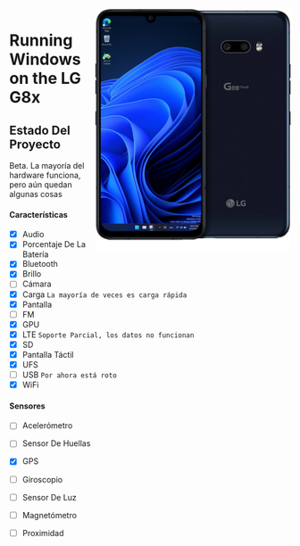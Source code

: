 <img align="right" src="https://github.com/Icesito68/Port-Windows-11-Lg-G8x/blob/main/mh2lm.png" width="350" alt="Windows 11 Running On A Lg G8x">


# Running Windows on the LG G8x

## Estado Del Proyecto

Beta. La mayoría del hardware funciona, pero aún quedan algunas cosas

#### Características

- [x] Audio
- [x] Porcentaje De La Batería
- [x] Bluetooth
- [x] Brillo
- [ ] Cámara
- [x] Carga ```La mayoría de veces es carga rápida```
- [x] Pantalla
- [ ] FM
- [x] GPU
- [x] LTE ```Soporte Parcial, los datos no funcionan```
- [x] SD
- [x] Pantalla Táctil
- [x] UFS
- [ ] USB ```Por ahora está roto```
- [x] WiFi

#### Sensores
- [ ] Acelerómetro
- [ ] Sensor De Huellas
- [x] GPS
- [ ] Giroscopio
- [ ] Sensor De Luz
- [ ] Magnetómetro
- [ ] Proximidad

